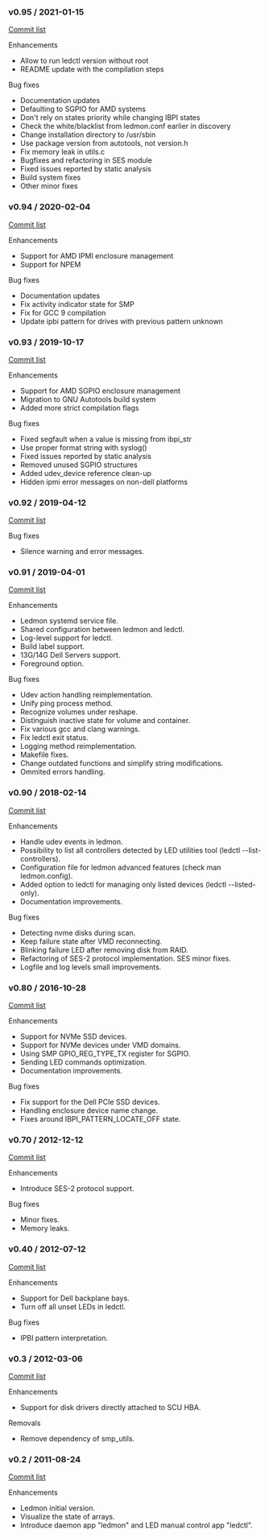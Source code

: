 ### v0.95 / 2021-01-15

[Commit list](https://github.com/intel/ledmon/compare/v0.94...v0.95)

Enhancements

* Allow to run ledctl version without root
* README update with the compilation steps

Bug fixes

* Documentation updates
* Defaulting to SGPIO for AMD systems
* Don't rely on states priority while changing IBPI states
* Check the white/blacklist from ledmon.conf earlier in discovery
* Change installation directory to /usr/sbin
* Use package version from autotools, not version.h
* Fix memory leak in utils.c
* Bugfixes and refactoring in SES module
* Fixed issues reported by static analysis
* Build system fixes
* Other minor fixes

### v0.94 / 2020-02-04

[Commit list](https://github.com/intel/ledmon/compare/v0.93...v0.94)

Enhancements

* Support for AMD IPMI enclosure management
* Support for NPEM

Bug fixes

* Documentation updates
* Fix activity indicator state for SMP
* Fix for GCC 9 compilation
* Update ipbi pattern for drives with previous pattern unknown

### v0.93 / 2019-10-17

[Commit list](https://github.com/intel/ledmon/compare/v0.92...v0.93)

Enhancements

* Support for AMD SGPIO enclosure management
* Migration to GNU Autotools build system
* Added more strict compilation flags

Bug fixes

* Fixed segfault when a value is missing from ibpi_str
* Use proper format string with syslog()
* Fixed issues reported by static analysis
* Removed unused SGPIO structures
* Added udev_device reference clean-up
* Hidden ipmi error messages on non-dell platforms

### v0.92 / 2019-04-12

[Commit list](https://github.com/intel/ledmon/compare/v0.91-fixed...v0.92)

Bug fixes
* Silence warning and error messages.


### v0.91 / 2019-04-01

[Commit list](https://github.com/intel/ledmon/compare/v0.90...v0.91)

Enhancements

* Ledmon systemd service file.
* Shared configuration between ledmon and ledctl.
* Log-level support for ledctl.
* Build label support.
* 13G/14G Dell Servers support.
* Foreground option.

Bug fixes

* Udev action handling reimplementation.
* Unify ping process method.
* Recognize volumes under reshape.
* Distinguish inactive state for volume and container.
* Fix various gcc and clang warnings.
* Fix ledctl exit status.
* Logging method reimplementation.
* Makefile fixes.
* Change outdated functions and simplify string modifications.
* Ommited errors handling.


### v0.90 / 2018-02-14

[Commit list](https://github.com/intel/ledmon/compare/v0.80...v0.90)

Enhancements

* Handle udev events in ledmon.
* Possibility to list all controllers detected by LED utilities tool (ledctl --list-controllers).
* Configuration file for ledmon advanced features (check man ledmon.config).
* Added option to ledctl for managing only listed devices (ledctl --listed-only).
* Documentation improvements.

Bug fixes

* Detecting nvme disks during scan.
* Keep failure state after VMD reconnecting.
* Blinking failure LED after removing disk from RAID.
* Refactoring of SES-2 protocol implementation. SES minor fixes.
* Logfile and log levels small improvements.


### v0.80 / 2016-10-28

[Commit list](https://github.com/intel/ledmon/compare/v0.70...v0.80)

Enhancements

* Support for NVMe SSD devices.
* Support for NVMe devices under VMD domains.
* Using SMP GPIO_REG_TYPE_TX register for SGPIO.
* Sending LED commands optimization.
* Documentation improvements.

Bug fixes

* Fix support for the Dell PCIe SSD devices.
* Handling enclosure device name change.
* Fixes around IBPI_PATTERN_LOCATE_OFF state.


### v0.70 / 2012-12-12

[Commit list](https://github.com/intel/ledmon/compare/v0.40...v0.70)

Enhancements

* Introduce SES-2 protocol support.

Bug fixes

* Minor fixes.
* Memory leaks.


### v0.40 / 2012-07-12

[Commit list](https://github.com/intel/ledmon/compare/v0.3...v0.40)

Enhancements

* Support for Dell backplane bays.
* Turn off all unset LEDs in ledctl.

Bug fixes

* IPBI pattern interpretation.


### v0.3 / 2012-03-06

[Commit list](https://github.com/intel/ledmon/compare/v0.2...v0.3)

Enhancements

* Support for disk drivers directly attached to SCU HBA.

Removals

* Remove dependency of smp_utils.


### v0.2 / 2011-08-24

[Commit list](https://github.com/intel/ledmon/compare/af8f20626e4e36cdf4bb9955fc65f22fec155580...v0.2)

Enhancements

* Ledmon initial version.
* Visualize the state of arrays.
* Introduce daemon app "ledmon" and LED manual control app "ledctl".

